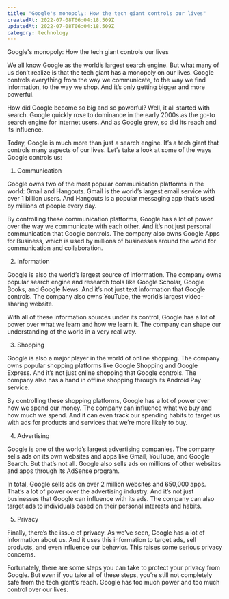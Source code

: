 ```yaml
---
title: "Google's monopoly: How the tech giant controls our lives"
createdAt: 2022-07-08T06:04:18.509Z
updatedAt: 2022-07-08T06:04:18.509Z
category: technology
---
```


Google's monopoly: How the tech giant controls our lives

We all know Google as the world’s largest search engine. But what many of us don’t realize is that the tech giant has a monopoly on our lives. Google controls everything from the way we communicate, to the way we find information, to the way we shop. And it’s only getting bigger and more powerful.

How did Google become so big and so powerful? Well, it all started with search. Google quickly rose to dominance in the early 2000s as the go-to search engine for internet users. And as Google grew, so did its reach and its influence.

Today, Google is much more than just a search engine. It’s a tech giant that controls many aspects of our lives. Let’s take a look at some of the ways Google controls us:

1. Communication

Google owns two of the most popular communication platforms in the world: Gmail and Hangouts. Gmail is the world’s largest email service with over 1 billion users. And Hangouts is a popular messaging app that’s used by millions of people every day.

By controlling these communication platforms, Google has a lot of power over the way we communicate with each other. And it’s not just personal communication that Google controls. The company also owns Google Apps for Business, which is used by millions of businesses around the world for communication and collaboration.

2. Information

Google is also the world’s largest source of information. The company owns popular search engine and research tools like Google Scholar, Google Books, and Google News. And it’s not just text information that Google controls. The company also owns YouTube, the world’s largest video-sharing website.

With all of these information sources under its control, Google has a lot of power over what we learn and how we learn it. The company can shape our understanding of the world in a very real way.

3. Shopping

Google is also a major player in the world of online shopping. The company owns popular shopping platforms like Google Shopping and Google Express. And it’s not just online shopping that Google controls. The company also has a hand in offline shopping through its Android Pay service.

By controlling these shopping platforms, Google has a lot of power over how we spend our money. The company can influence what we buy and how much we spend. And it can even track our spending habits to target us with ads for products and services that we’re more likely to buy.

4. Advertising

Google is one of the world’s largest advertising companies. The company sells ads on its own websites and apps like Gmail, YouTube, and Google Search. But that’s not all. Google also sells ads on millions of other websites and apps through its AdSense program.

In total, Google sells ads on over 2 million websites and 650,000 apps. That’s a lot of power over the advertising industry. And it’s not just businesses that Google can influence with its ads. The company can also target ads to individuals based on their personal interests and habits.

5. Privacy

Finally, there’s the issue of privacy. As we’ve seen, Google has a lot of information about us. And it uses this information to target ads, sell products, and even influence our behavior. This raises some serious privacy concerns.

Fortunately, there are some steps you can take to protect your privacy from Google. But even if you take all of these steps, you’re still not completely safe from the tech giant’s reach. Google has too much power and too much control over our lives.
